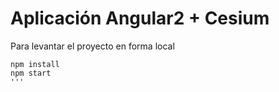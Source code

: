 # Aplicación Angular2 + Cesium

Para levantar el proyecto en forma local

```
npm install
npm start
'''
